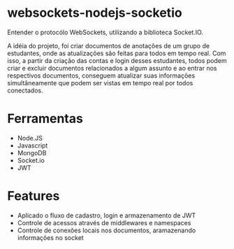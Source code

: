 # websockets-nodejs-socketio
 Entender o protocólo WebSockets, utilizando a biblioteca Socket.IO.
 
 A idéia do projeto, foi criar documentos de anotações de um grupo de estudantes, onde as atualizações são feitas para todos em tempo real. Com isso, a partir da criação das contas e login desses estudantes, todos podem criar e excluir documentos relacionados a algum assunto e ao entrar nos respectivos documentos, conseguem atualizar suas informações simultâneamente que podem ser vistas em tempo real por todos conectados.

# Ferramentas
 - Node.JS
 - Javascript
 - MongoDB
 - Socket.io
 - JWT

# Features
 - Aplicado o fluxo de cadastro, login e armazenamento de JWT
 - Controle de acessos através de middlewares e namespaces
 - Controle de conexões locais nos documentos, aramazenando informações no socket
